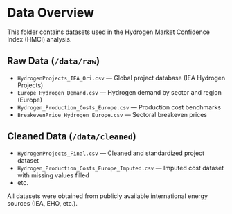 # Data Overview

This folder contains datasets used in the Hydrogen Market Confidence Index (HMCI) analysis.

## Raw Data (`/data/raw`)
- `HydrogenProjects_IEA_Ori.csv` — Global project database (IEA Hydrogen Projects)
- `Europe_Hydrogen_Demand.csv` — Hydrogen demand by sector and region (Europe)
- `Hydrogen_Production_Costs_Europe.csv` — Production cost benchmarks
- `BreakevenPrice_Hydrogen_Europe.csv` — Sectoral breakeven prices

## Cleaned Data (`/data/cleaned`)
- `HydrogenProjects_Final.csv` — Cleaned and standardized project dataset
- `Hydrogen_Production_Costs_Europe_Imputed.csv` — Imputed cost dataset with missing values filled
- etc.

All datasets were obtained from publicly available international energy sources (IEA, EHO, etc.).
